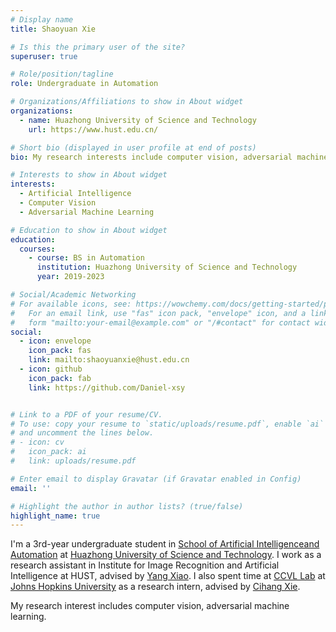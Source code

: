 ```yaml
---
# Display name
title: Shaoyuan Xie

# Is this the primary user of the site?
superuser: true

# Role/position/tagline
role: Undergraduate in Automation

# Organizations/Affiliations to show in About widget
organizations:
  - name: Huazhong University of Science and Technology
    url: https://www.hust.edu.cn/

# Short bio (displayed in user profile at end of posts)
bio: My research interests include computer vision, adversarial machine learning, and 3D vision.

# Interests to show in About widget
interests:
  - Artificial Intelligence
  - Computer Vision
  - Adversarial Machine Learning

# Education to show in About widget
education:
  courses:
    - course: BS in Automation
      institution: Huazhong University of Science and Technology
      year: 2019-2023

# Social/Academic Networking
# For available icons, see: https://wowchemy.com/docs/getting-started/page-builder/#icons
#   For an email link, use "fas" icon pack, "envelope" icon, and a link in the
#   form "mailto:your-email@example.com" or "/#contact" for contact widget.
social:
  - icon: envelope
    icon_pack: fas
    link: mailto:shaoyuanxie@hust.edu.cn
  - icon: github
    icon_pack: fab
    link: https://github.com/Daniel-xsy


# Link to a PDF of your resume/CV.
# To use: copy your resume to `static/uploads/resume.pdf`, enable `ai` icons in `params.toml`,
# and uncomment the lines below.
# - icon: cv
#   icon_pack: ai
#   link: uploads/resume.pdf

# Enter email to display Gravatar (if Gravatar enabled in Config)
email: ''

# Highlight the author in author lists? (true/false)
highlight_name: true
---
```


I'm a 3rd-year undergraduate student in [School of Artificial Intelligenceand Automation](http://aia.hust.edu.cn/)  at [Huazhong University of Science and Technology](https://www.hust.edu.cn/). I work as a research assistant in Institute for Image Recognition and Artificial Intelligence at HUST, advised by [Yang Xiao](https://scholar.google.com/citations?user=NeKBuXEAAAAJ&hl=zh-CN&oi=ao). I also spent time at [CCVL Lab](https://ccvl.jhu.edu/team/) at [Johns Hopkins University](https://www.jhu.edu/) as a research intern, advised by [Cihang Xie](https://cihangxie.github.io/).

My research interest includes computer vision, adversarial machine learning.
